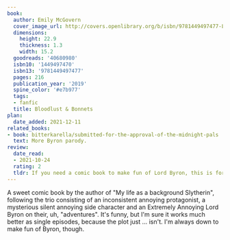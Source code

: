 ```yaml
---
book:
  author: Emily McGovern
  cover_image_url: http://covers.openlibrary.org/b/isbn/9781449497477-L.jpg
  dimensions:
    height: 22.9
    thickness: 1.3
    width: 15.2
  goodreads: '40680980'
  isbn10: '1449497470'
  isbn13: '9781449497477'
  pages: 216
  publication_year: '2019'
  spine_color: '#e7b977'
  tags:
  - fanfic
  title: Bloodlust & Bonnets
plan:
  date_added: 2021-12-11
related_books:
- book: bitterkarella/submitted-for-the-approval-of-the-midnight-pals
  text: More Byron parody.
review:
  date_read:
  - 2021-10-24
  rating: 2
  tldr: If you need a comic book to make fun of Lord Byron, this is for you.
---
```


A sweet comic book by the author of "My life as a background Slytherin", following the trio consisting of an
inconsistent annoying protagonist, a mysterious silent annoying side character and an Extremely Annoying Lord Byron on
their, uh, "adventures". It's funny, but I'm sure it works much better as single episodes, because the plot just …
isn't. I'm always down to make fun of Byron, though.
